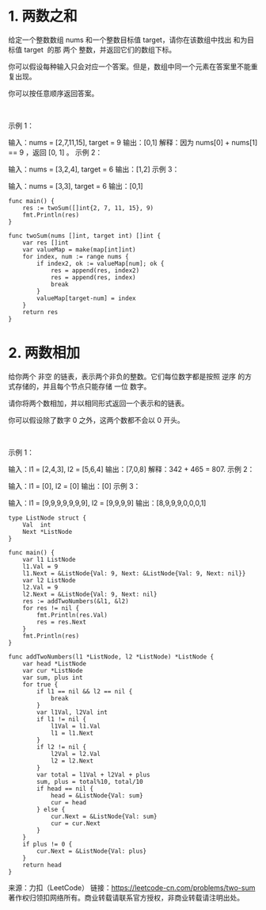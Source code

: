<!--
 * @Date: 2022-02-22 15:16:24
 * @Author: zhaoke
 * @LastEditors: zhaoke
 * @LastEditTime: 2022-02-22 15:22:06
 * @FilePath: /blog-go/Users/smzdm/Code/mianshi/golang/leetcode.md
-->
# 1. 两数之和
给定一个整数数组 nums 和一个整数目标值 target，请你在该数组中找出 和为目标值 target  的那 两个 整数，并返回它们的数组下标。

你可以假设每种输入只会对应一个答案。但是，数组中同一个元素在答案里不能重复出现。

你可以按任意顺序返回答案。

 

示例 1：

输入：nums = [2,7,11,15], target = 9
输出：[0,1]
解释：因为 nums[0] + nums[1] == 9 ，返回 [0, 1] 。
示例 2：

输入：nums = [3,2,4], target = 6
输出：[1,2]
示例 3：

输入：nums = [3,3], target = 6
输出：[0,1]

```golang
func main() {
	res := twoSum([]int{2, 7, 11, 15}, 9)
	fmt.Println(res)
}

func twoSum(nums []int, target int) []int {
    var res []int
	var valueMap = make(map[int]int)
	for index, num := range nums {
		if index2, ok := valueMap[num]; ok {
			res = append(res, index2)
			res = append(res, index)
			break
		}
		valueMap[target-num] = index
	}
	return res
}
```
# 2. 两数相加

给你两个 非空 的链表，表示两个非负的整数。它们每位数字都是按照 逆序 的方式存储的，并且每个节点只能存储 一位 数字。

请你将两个数相加，并以相同形式返回一个表示和的链表。

你可以假设除了数字 0 之外，这两个数都不会以 0 开头。

 

示例 1：


输入：l1 = [2,4,3], l2 = [5,6,4]
输出：[7,0,8]
解释：342 + 465 = 807.
示例 2：

输入：l1 = [0], l2 = [0]
输出：[0]
示例 3：

输入：l1 = [9,9,9,9,9,9,9], l2 = [9,9,9,9]
输出：[8,9,9,9,0,0,0,1]

```golang
type ListNode struct {
	Val  int
	Next *ListNode
}

func main() {
	var l1 ListNode
	l1.Val = 9
	l1.Next = &ListNode{Val: 9, Next: &ListNode{Val: 9, Next: nil}}
	var l2 ListNode
	l2.Val = 9
	l2.Next = &ListNode{Val: 9, Next: nil}
	res := addTwoNumbers(&l1, &l2)
	for res != nil {
		fmt.Println(res.Val)
		res = res.Next
	}
	fmt.Println(res)
}

func addTwoNumbers(l1 *ListNode, l2 *ListNode) *ListNode {
	var head *ListNode
	var cur *ListNode
	var sum, plus int
	for true {
		if l1 == nil && l2 == nil {
			break
		}
		var l1Val, l2Val int
		if l1 != nil {
			l1Val = l1.Val
			l1 = l1.Next
		}
		if l2 != nil {
			l2Val = l2.Val
			l2 = l2.Next
		}
		var total = l1Val + l2Val + plus
		sum, plus = total%10, total/10
		if head == nil {
			head = &ListNode{Val: sum}
			cur = head
		} else {
			cur.Next = &ListNode{Val: sum}
			cur = cur.Next
		}
	}
	if plus != 0 {
		cur.Next = &ListNode{Val: plus}
	}
	return head
}
```




来源：力扣（LeetCode）
链接：https://leetcode-cn.com/problems/two-sum
著作权归领扣网络所有。商业转载请联系官方授权，非商业转载请注明出处。
